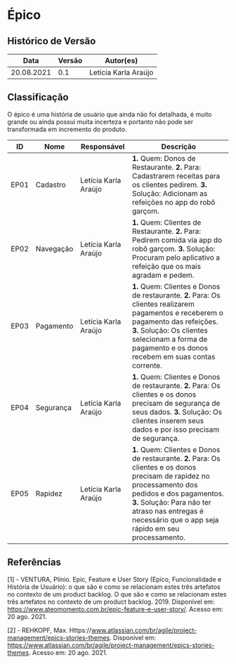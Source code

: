 # Épico

## Histórico de Versão

| Data | Versão | Autor(es) |
| -------- | -------- | -------- |
| 20.08.2021 | 0.1 | Letícia Karla Araújo |


## Classificação

O épico é uma história de usuário que ainda não foi detalhada, é muito grande ou ainda possui muita incerteza e portanto não pode ser transformada em incremento do produto.

| ID | Nome | Responsável | Descrição |
| -------- | -------- | -------- | -------- |
| EP01 | Cadastro | Letícia Karla Araújo | **1.** Quem: Donos de Restaurante. **2.** Para: Cadastrarem receitas para os clientes pedirem. **3.** Solução: Adicionam as refeições no app do robô garçom. |
| EP02 | Navegação | Letícia Karla Araújo | **1.** Quem: Clientes de Restaurante. **2.** Para: Pedirem comida via app do robô garçom. **3.** Solução: Procuram pelo aplicativo a refeição que os mais agradam e pedem. |
| EP03 | Pagamento | Letícia Karla Araújo | **1.** Quem: Clientes e Donos de restaurante. **2.** Para: Os clientes realizarem pagamentos e receberem o pagamento das refeições. **3.** Solução: Os clientes selecionam a forma de pagamento e os donos recebem em suas contas corrente.  |
| EP04 | Segurança | Letícia Karla Araújo | **1.** Quem: Clientes e Donos de restaurante. **2.** Para: Os clientes e os donos precisam de segurança de seus dados. **3.** Solução: Os clientes inserem seus dados e por isso precisam de segurança. |
| EP05 | Rapidez | Letícia Karla Araújo | **1.** Quem: Clientes e Donos de restaurante. **2.** Para: Os clientes e os donos precisam de rapidez no processamento dos pedidos e dos pagamentos. **3.** Solução: Para não ter atraso nas entregas é necessário que o app seja rápido em seu processamento. |

## Referências
[1] -  VENTURA, Plínio. Epic, Feature e User Story (Epico, Funcionalidade e História de Usuário): o que são e como se relacionam estes três artefatos no contexto de um product backlog. O que são e como se relacionam estes três artefatos no contexto de um product backlog. 2019. Disponível em: https://www.ateomomento.com.br/epic-feature-e-user-story/. Acesso em: 20 ago. 2021.

[2] - REHKOPF, Max. Https://www.atlassian.com/br/agile/project-management/epics-stories-themes. Disponível em: https://www.atlassian.com/br/agile/project-management/epics-stories-themes. Acesso em: 20 ago. 2021.
